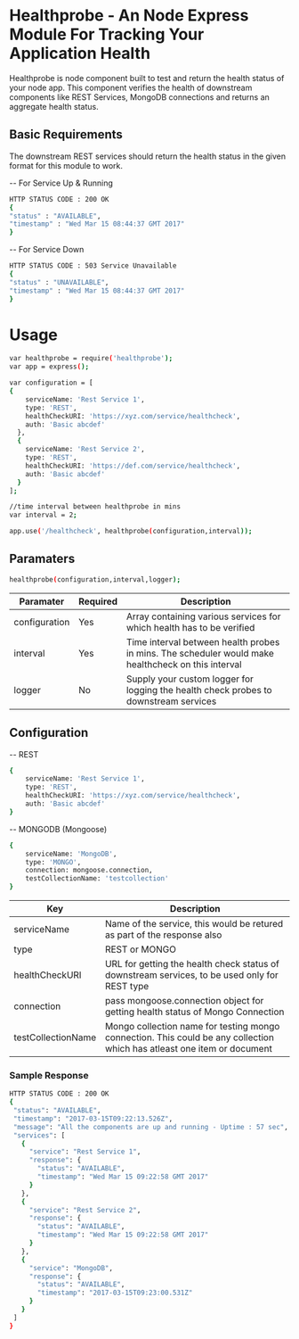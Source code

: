# Healthprobe - An Node Express Module For Tracking Your Application Health

Healthprobe is node component built to test and return the health status of your node app. This component verifies the health of downstream components like REST Services, MongoDB connections and returns an aggregate health status.

## Basic Requirements
The downstream REST services should return the health status in the given format for this module to work.

-- For Service Up & Running
```sh
HTTP STATUS CODE : 200 OK
{
"status" : "AVAILABLE",
"timestamp" : "Wed Mar 15 08:44:37 GMT 2017"
}
```

-- For Service Down
```sh
HTTP STATUS CODE : 503 Service Unavailable
{
"status" : "UNAVAILABLE",
"timestamp" : "Wed Mar 15 08:44:37 GMT 2017"
}
```

# Usage

```sh
var healthprobe = require('healthprobe');
var app = express();

var configuration = [
{
    serviceName: 'Rest Service 1',
    type: 'REST',
    healthCheckURI: 'https://xyz.com/service/healthcheck',
    auth: 'Basic abcdef'
  },
  {
    serviceName: 'Rest Service 2',
    type: 'REST',
    healthCheckURI: 'https://def.com/service/healthcheck',
    auth: 'Basic abcdef'
  }
];

//time interval between healthprobe in mins
var interval = 2;

app.use('/healthcheck', healthprobe(configuration,interval));
```

## Paramaters
```sh
healthprobe(configuration,interval,logger);
```
| Paramater | Required | Description |
| --------- | -------- | ----------- |
| configuration | Yes | Array containing various services for which health has to be verified |
| interval | Yes | Time interval between health probes in mins. The scheduler would make healthcheck on this interval |
| logger | No | Supply your custom logger for logging the health check probes to downstream services |


## Configuration

-- REST
```sh
{
    serviceName: 'Rest Service 1',
    type: 'REST',
    healthCheckURI: 'https://xyz.com/service/healthcheck',
    auth: 'Basic abcdef'
}
```
-- MONGODB (Mongoose)
```sh
{
    serviceName: 'MongoDB',
    type: 'MONGO',
    connection: mongoose.connection,
    testCollectionName: 'testcollection'
}
```

  | Key | Description |
  | --- | ----------- |
  | serviceName | Name of the service, this would be retured as part of the response also |
  | type | REST or MONGO |
  | healthCheckURI | URL for getting the health check status of downstream services, to be used only for REST type |
  | connection | pass mongoose.connection object for getting health status of Mongo Connection |
  | testCollectionName | Mongo collection name for testing mongo connection. This could be any collection which has atleast one item or document |

 ### Sample Response
 ```sh
 HTTP STATUS CODE : 200 OK
 {
  "status": "AVAILABLE",
  "timestamp": "2017-03-15T09:22:13.526Z",
  "message": "All the components are up and running - Uptime : 57 sec",
  "services": [
    {
      "service": "Rest Service 1",
      "response": {
        "status": "AVAILABLE",
        "timestamp": "Wed Mar 15 09:22:58 GMT 2017"
      }
    },
    {
      "service": "Rest Service 2",
      "response": {
        "status": "AVAILABLE",
        "timestamp": "Wed Mar 15 09:22:58 GMT 2017"
      }
    },
    {
      "service": "MongoDB",
      "response": {
        "status": "AVAILABLE",
        "timestamp": "2017-03-15T09:23:00.531Z"
      }
    }
  ]
}
 ```
